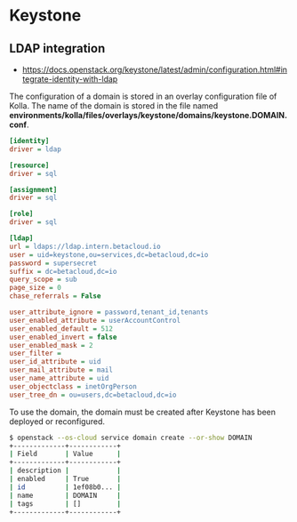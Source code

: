 # Keystone

## LDAP integration

* <https://docs.openstack.org/keystone/latest/admin/configuration.html#integrate-identity-with-ldap>

The configuration of a domain is stored in an overlay configuration file of Kolla. The name of the domain is stored in the file
named **environments/kolla/files/overlays/keystone/domains/keystone.DOMAIN.conf**.

```ini
[identity]
driver = ldap

[resource]
driver = sql

[assignment]
driver = sql

[role]
driver = sql

[ldap]
url = ldaps://ldap.intern.betacloud.io
user = uid=keystone,ou=services,dc=betacloud,dc=io
password = supersecret
suffix = dc=betacloud,dc=io
query_scope = sub
page_size = 0
chase_referrals = False

user_attribute_ignore = password,tenant_id,tenants
user_enabled_attribute = userAccountControl
user_enabled_default = 512
user_enabled_invert = false
user_enabled_mask = 2
user_filter =
user_id_attribute = uid
user_mail_attribute = mail
user_name_attribute = uid
user_objectclass = inetOrgPerson
user_tree_dn = ou=users,dc=betacloud,dc=io
```

To use the domain, the domain must be created after Keystone has been deployed or reconfigured.

```sh
$ openstack --os-cloud service domain create --or-show DOMAIN
+-------------+------------+
| Field       | Value      |
+-------------+------------+
| description |            |
| enabled     | True       |
| id          | 1ef08b0... |
| name        | DOMAIN     |
| tags        | []         |
+-------------+------------+
```
